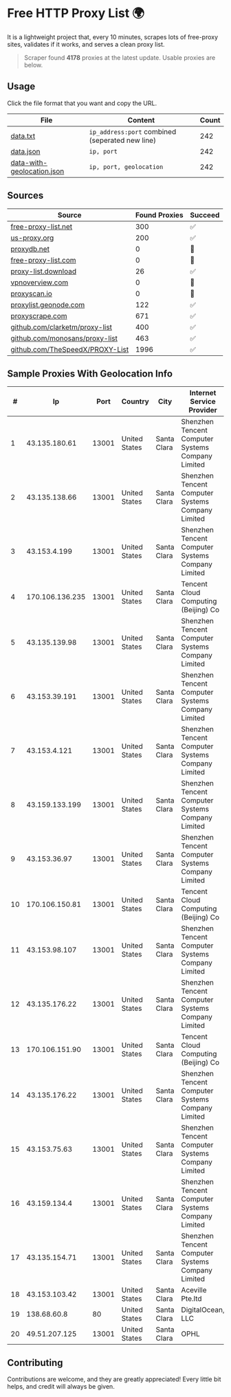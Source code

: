 
# Free HTTP Proxy List 🌍

It is a lightweight project that, every 10 minutes, scrapes lots of free-proxy sites, validates if it works, and serves a clean proxy list.


> Scraper found **4178** proxies at the latest update. Usable proxies are below.

## Usage

Click the file format that you want and copy the URL.


|File|Content|Count|
|----|-------|-----|
|[data.txt](https://raw.githubusercontent.com/themiralay/Proxy-List-World/master/data.txt)|`ip_address:port` combined (seperated new line)|242|
|[data.json](https://raw.githubusercontent.com/themiralay/Proxy-List-World/master/data.json)|`ip, port`|242|
|[data-with-geolocation.json](https://raw.githubusercontent.com/themiralay/Proxy-List-World/master/data-with-geolocation.json)|`ip, port, geolocation`|242|

## Sources

|Source|Found Proxies|Succeed|
|------|-------------|-------|
|[free-proxy-list.net](https://free-proxy-list.net)|300|✅|
|[us-proxy.org](https://www.us-proxy.org)|200|✅|
|[proxydb.net](http://proxydb.net)|0|🚫|
|[free-proxy-list.com](https://free-proxy-list.com/?page=&port=&type%5B%5D=http&type%5B%5D=https&up_time=0&search=Search)|0|🚫|
|[proxy-list.download](https://www.proxy-list.download/HTTP)|26|✅|
|[vpnoverview.com](https://vpnoverview.com/privacy/anonymous-browsing/free-proxy-servers)|0|🚫|
|[proxyscan.io](https://www.proxyscan.io)|0|🚫|
|[proxylist.geonode.com](https://proxylist.geonode.com/api/proxy-list?limit=300&page=1&sort_by=lastChecked&sort_type=desc&protocols=http,https)|122|✅|
|[proxyscrape.com](https://api.proxyscrape.com/v2/?request=displayproxies&protocol=http&timeout=10000&country=all&ssl=all&anonymity=all)|671|✅|
|[github.com/clarketm/proxy-list](https://raw.githubusercontent.com/clarketm/proxy-list/master/proxy-list-raw.txt)|400|✅|
|[github.com/monosans/proxy-list](https://raw.githubusercontent.com/monosans/proxy-list/main/proxies/http.txt)|463|✅|
|[github.com/TheSpeedX/PROXY-List](https://raw.githubusercontent.com/TheSpeedX/PROXY-List/master/http.txt)|1996|✅|


## Sample Proxies With Geolocation Info

|#|Ip|Port|Country|City|Internet Service Provider|
|-|--|----|-------|----|-------------------------|
|1|43.135.180.61|13001|United States|Santa Clara|Shenzhen Tencent Computer Systems Company Limited|
|2|43.135.138.66|13001|United States|Santa Clara|Shenzhen Tencent Computer Systems Company Limited|
|3|43.153.4.199|13001|United States|Santa Clara|Shenzhen Tencent Computer Systems Company Limited|
|4|170.106.136.235|13001|United States|Santa Clara|Tencent Cloud Computing (Beijing) Co|
|5|43.135.139.98|13001|United States|Santa Clara|Shenzhen Tencent Computer Systems Company Limited|
|6|43.153.39.191|13001|United States|Santa Clara|Shenzhen Tencent Computer Systems Company Limited|
|7|43.153.4.121|13001|United States|Santa Clara|Shenzhen Tencent Computer Systems Company Limited|
|8|43.159.133.199|13001|United States|Santa Clara|Shenzhen Tencent Computer Systems Company Limited|
|9|43.153.36.97|13001|United States|Santa Clara|Shenzhen Tencent Computer Systems Company Limited|
|10|170.106.150.81|13001|United States|Santa Clara|Tencent Cloud Computing (Beijing) Co|
|11|43.153.98.107|13001|United States|Santa Clara|Shenzhen Tencent Computer Systems Company Limited|
|12|43.135.176.22|13001|United States|Santa Clara|Shenzhen Tencent Computer Systems Company Limited|
|13|170.106.151.90|13001|United States|Santa Clara|Tencent Cloud Computing (Beijing) Co|
|14|43.135.176.22|13001|United States|Santa Clara|Shenzhen Tencent Computer Systems Company Limited|
|15|43.153.75.63|13001|United States|Santa Clara|Shenzhen Tencent Computer Systems Company Limited|
|16|43.159.134.4|13001|United States|Santa Clara|Shenzhen Tencent Computer Systems Company Limited|
|17|43.135.154.71|13001|United States|Santa Clara|Shenzhen Tencent Computer Systems Company Limited|
|18|43.153.103.42|13001|United States|Santa Clara|Aceville Pte.ltd|
|19|138.68.60.8|80|United States|Santa Clara|DigitalOcean, LLC|
|20|49.51.207.125|13001|United States|Santa Clara|OPHL|



## Contributing

Contributions are welcome, and they are greatly appreciated! Every
little bit helps, and credit will always be given.

